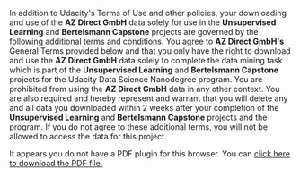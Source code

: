 In addition to Udacity's Terms of Use and other policies, your
downloading and use of the **AZ Direct GmbH** data solely for use in the
**Unsupervised Learning** and **Bertelsmann Capstone** projects are
governed by the following additional terms and conditions. You agree
to **AZ Direct GmbH's** General Terms provided below and that you only
have the right to download and use the **AZ Direct GmbH** data solely to
complete the data mining task which is part of the **Unsupervised
Learning** and **Bertelsmann Capstone** projects for the Udacity Data
Science Nanodegree program. You are prohibited from using the **AZ
Direct GmbH** data in any other context. You are also required and
hereby represent and warrant that you will delete any and all data you
downloaded within 2 weeks after your completion of the **Unsupervised
Learning** and **Bertelsmann Capstone** projects and the program. If you
do not agree to these additional terms, you will not be allowed to
access the data for this project.

<div class="terms-and-conditions-pdf">
<object data="/tree/terms_and_conditions/terms.pdf" type="application/pdf" width="100%">
    <p>It appears you do not have a PDF plugin for this browser. 
        You can <a href="https://github.com/PatrickHelm/Udacity/blob/main/Intro%20to%20Machine%20Learning%20with%20Tensorflow/P3%20-%20Unsupervised%20Learning/terms.pdf">click here to download the PDF file.</a>
    </p>
</object>
</div>

